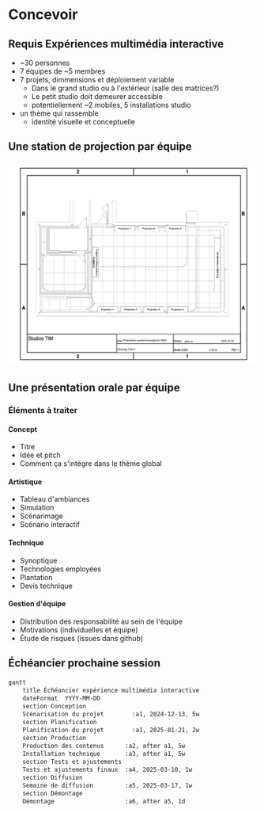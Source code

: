 # Concevoir

## Requis Expériences multimédia interactive

* ~30 personnes 
* 7 équipes de ~5 membres
* 7 projets, dimmensions et déploiement variable
    * Dans le grand studio ou à l'extérieur (salle des matrices?)
    * Le petit studio doit demeurer accessible
    * potentiellement ~2 mobiles, 5 installations studio
* un thème qui rassemble 
    * identité visuelle et conceptuelle

## Une station de projection par équipe

![espaces de projection disponible](./presentations_2024.drawio.png)

## Une présentation orale par équipe  

### Éléments à traiter

#### Concept
* Titre 
* Idée et pitch 
* Comment ça s'intègre dans le thème global


#### Artistique

* Tableau d'ambiances
* Simulation
* Scénarimage
* Scénario interactif


#### Technique 

* Synoptique
* Technologies employées
* Plantation
* Devis technique


#### Gestion d'équipe

* Distribution des responsabilité au sein de l'équipe
* Motivations (individuelles et équipe)
* Étude de risques (issues dans github)

##  Échéancier prochaine session

```mermaid
gantt
    title Échéancier expérience multimédia interactive
    dateFormat  YYYY-MM-DD
    section Conception
    Scénarisation du projet        :a1, 2024-12-13, 5w
    section Planification
    Planification du projet        :a1, 2025-01-21, 2w
    section Production
    Production des contenus      :a2, after a1, 5w
    Installation technique       :a3, after a1, 5w
    section Tests et ajustements
    Tests et ajustements finaux  :a4, 2025-03-10, 1w
    section Diffusion
    Semaine de diffusion         :a5, 2025-03-17, 1w
    section Démontage
    Démontage                    :a6, after a5, 1d
```

